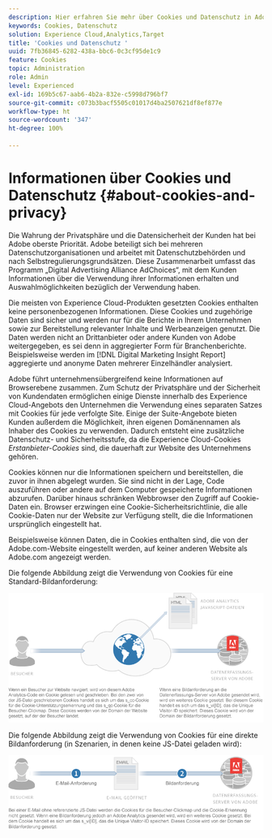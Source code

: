 ```yaml
---
description: Hier erfahren Sie mehr über Cookies und Datenschutz in Adobe Experience Cloud-Lösungen und -Services.
keywords: Cookies, Datenschutz
solution: Experience Cloud,Analytics,Target
title: 'Cookies und Datenschutz '
uuid: 7fb36845-6282-438a-bbc6-0c3cf95de1c9
feature: Cookies
topic: Administration
role: Admin
level: Experienced
exl-id: 169b5c67-aab6-4b2a-832e-c5998d796bf7
source-git-commit: c073b3bacf5505c01017d4ba2507621df8ef877e
workflow-type: ht
source-wordcount: '347'
ht-degree: 100%

---
```


# Informationen über Cookies und Datenschutz {#about-cookies-and-privacy}

Die Wahrung der Privatsphäre und die Datensicherheit der Kunden hat bei Adobe oberste Priorität. Adobe beteiligt sich bei mehreren Datenschutzorganisationen und arbeitet mit Datenschutzbehörden und nach Selbstregulierungsgrundsätzen. Diese Zusammenarbeit umfasst das Programm „Digital Advertising Alliance AdChoices“, mit dem Kunden Informationen über die Verwendung ihrer Informationen erhalten und Auswahlmöglichkeiten bezüglich der Verwendung haben.

Die meisten von Experience Cloud-Produkten gesetzten Cookies enthalten keine personenbezogenen Informationen. Diese Cookies und zugehörige Daten sind sicher und werden nur für die Berichte in Ihrem Unternehmen sowie zur Bereitstellung relevanter Inhalte und Werbeanzeigen genutzt. Die Daten werden nicht an Drittanbieter oder andere Kunden von Adobe weitergegeben, es sei denn in aggregierter Form für Branchenberichte. Beispielsweise werden im [!DNL Digital Marketing Insight Report] aggregierte und anonyme Daten mehrerer Einzelhändler analysiert.

Adobe führt unternehmensübergreifend keine Informationen auf Browserebene zusammen. Zum Schutz der Privatsphäre und der Sicherheit von Kundendaten ermöglichen einige Dienste innerhalb des Experience Cloud-Angebots den Unternehmen die Verwendung eines separaten Satzes mit Cookies für jede verfolgte Site. Einige der Suite-Angebote bieten Kunden außerdem die Möglichkeit, ihren eigenen Domänennamen als Inhaber des Cookies zu verwenden. Dadurch entsteht eine zusätzliche Datenschutz- und Sicherheitsstufe, da die Experience Cloud-Cookies *Erstanbieter-Cookies* sind, die dauerhaft zur Website des Unternehmens gehören.

Cookies können nur die Informationen speichern und bereitstellen, die zuvor in ihnen abgelegt wurden. Sie sind nicht in der Lage, Code auszuführen oder andere auf dem Computer gespeicherte Informationen abzurufen. Darüber hinaus schränken Webbrowser den Zugriff auf Cookie-Daten ein. Browser erzwingen eine Cookie-Sicherheitsrichtlinie, die alle Cookie-Daten nur der Website zur Verfügung stellt, die die Informationen ursprünglich eingestellt hat.

Beispielsweise können Daten, die in Cookies enthalten sind, die von der Adobe.com-Website eingestellt werden, auf keiner anderen Website als Adobe.com angezeigt werden.

Die folgende Abbildung zeigt die Verwendung von Cookies für eine Standard-Bildanforderung:

![Verwendung von Cookies für eine Standardbildanforderung](assets/CookiesProcessGraphic-01.png)

Die folgende Abbildung zeigt die Verwendung von Cookies für eine direkte Bildanforderung (in Szenarien, in denen keine JS-Datei geladen wird):

![Cookie-Nutzung für eine direkte Bildanforderung](assets/CookiesProcessGraphic2.png)

